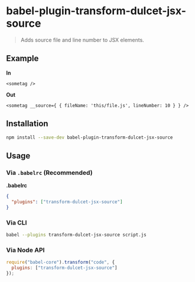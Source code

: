# babel-plugin-transform-dulcet-jsx-source

> Adds source file and line number to JSX elements.
## Example

**In**

```
<sometag />
```

**Out**

```
<sometag __source={ { fileName: 'this/file.js', lineNumber: 10 } } />
```

## Installation

```sh
npm install --save-dev babel-plugin-transform-dulcet-jsx-source
```

## Usage

### Via `.babelrc` (Recommended)

**.babelrc**

```json
{
  "plugins": ["transform-dulcet-jsx-source"]
}
```

### Via CLI

```sh
babel --plugins transform-dulcet-jsx-source script.js
```

### Via Node API

```javascript
require("babel-core").transform("code", {
  plugins: ["transform-dulcet-jsx-source"]
});
```
